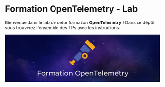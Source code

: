 # Formation OpenTelemetry - Lab

Bienvenue dans le lab de cette formation **OpenTelemetry** ! Dans ce dépôt vous trouverez l'ensemble des TPs avec les instructions.

![OpenTelemetry](banner.png)

